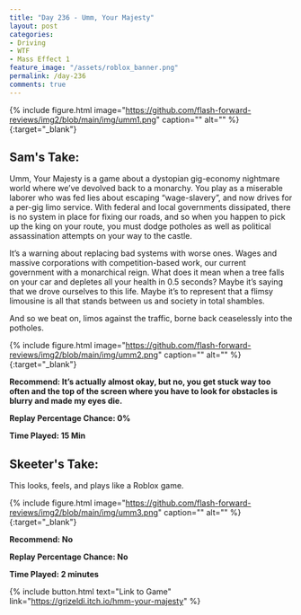 ```yaml
---
title: "Day 236 - Umm, Your Majesty"
layout: post
categories:
- Driving
- WTF
- Mass Effect 1
feature_image: "/assets/roblox_banner.png"
permalink: /day-236
comments: true
---
```


{% include figure.html image="https://github.com/flash-forward-reviews/img2/blob/main/img/umm1.png" caption="" alt="" %}{:target="_blank"}

## Sam's Take:

Umm, Your Majesty is a game about a dystopian gig-economy nightmare world where we’ve devolved back to a monarchy. You play as a miserable laborer who was fed lies about escaping “wage-slavery”, and now drives for a per-gig limo service. With federal and local governments dissipated, there is no system in place for fixing our roads, and so when you happen to pick up the king on your route, you must dodge potholes as well as political assassination attempts on your way to the castle.

It’s a warning about replacing bad systems with worse ones. Wages and massive corporations with competition-based work, our current government with a monarchical reign. What does it mean when a tree falls on your car and depletes all your health in 0.5 seconds? Maybe it’s saying that we drove ourselves to this life. Maybe it’s to represent that a flimsy limousine is all that stands between us and society in total shambles.

And so we beat on, limos against the traffic, borne back ceaselessly into the potholes.

{% include figure.html image="https://github.com/flash-forward-reviews/img2/blob/main/img/umm2.png" caption="" alt="" %}{:target="_blank"}

**Recommend: It’s actually almost okay, but no, you get stuck way too often and the top of the screen where you have to look for obstacles is blurry and made my eyes die.** 

**Replay Percentage Chance: 0%**

**Time Played: 15 Min**

## Skeeter's Take:

This looks, feels, and plays like a Roblox game. 

{% include figure.html image="https://github.com/flash-forward-reviews/img2/blob/main/img/umm3.png" caption="" alt="" %}{:target="_blank"}

**Recommend: No**

**Replay Percentage Chance: No**

**Time Played: 2 minutes**

{% include button.html text="Link to Game" link="https://grizeldi.itch.io/hmm-your-majesty" %}